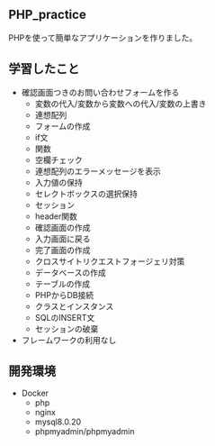 ## PHP_practice
PHPを使って簡単なアプリケーションを作りました。

## 学習したこと
- 確認画面つきのお問い合わせフォームを作る
  - 変数の代入/変数から変数への代入/変数の上書き
  - 連想配列
  - フォームの作成
  - if文
  - 関数
  - 空欄チェック
  - 連想配列のエラーメッセージを表示
  - 入力値の保持
  - セレクトボックスの選択保持
  - セッション
  - header関数
  - 確認画面の作成
  - 入力画面に戻る
  - 完了画面の作成
  - クロスサイトリクエストフォージェリ対策
  - データベースの作成
  - テーブルの作成
  - PHPからDB接続
  - クラスとインスタンス
  - SQLのINSERT文
  - セッションの破棄
- フレームワークの利用なし

## 開発環境
- Docker
  - php
  - nginx
  - mysql8.0.20
  - phpmyadmin/phpmyadmin
